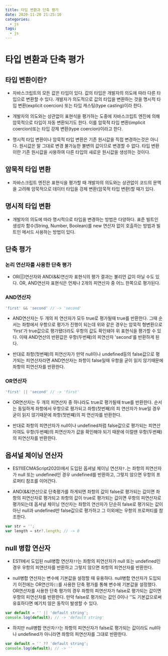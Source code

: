 ```yaml
---
title: 타입 변환과 단축 평가
date: 2020-11-20 21:25:10
categories:
  - js
tags:
  - js
---
```


# 타입 변환과 단축 평가

## 타입 변환이란?
- 자바스크립트의 모든 값은 타입이 있다. 값의 타입은 개발자의 의도에 따라 다른 타입으로 변환할 수 있다. 개발자가 의도적으로 값의 타입을 변환하는 것을 명시적 타입 변환(explicit coercion) 또는 타입 캐스팅(type casting)이라 한다.

- 개발자의 의도와는 상관없이 표현식을 평가하는 도중에 자바스크립트 엔진에 의해 암묵적으로 타입이 자동 변환되기도 한다. 이를 암묵적 타입 변환(implicit coercion)또는 타입 강제 변환(type coercion)이라고 한다.

- 명시적 타입 변환이나 암묵적 타입 변환은 기존 원시값을 직접 변경하는것은 아니다. 원시값은 말 그대로 변경 불가능한 불변의 값이므로 변경할 수 없다. 타입 변환이란 기존 원시값을 사용하여 다른 타입의 새로운 원시값을 생성하는 것이다.


## 암묵적 타입 변환
- 자바스크립트 엔진은 표현식을 평가할 때 개발자의 의도와는 상관없이 코드의 문맥을 고려해 암묵적으로 데이터 타입을 강제 변환(암묵적 타입 변환)할 때가 있다.

## 명시적 타입 변환
- 개발자의 의도에 따라 명시적으로 타입을 변경하는 방법은 다양하다. 표준 빌트인 생성자 함수(String, Number, Boolean)를 new 연산자 없이 호출하는 방법과 빌트인 메서드 사용하는 방법이 있다.

## 단축 평가

### 논리 연산자를 사용한 단축 평가
- OR(||)연산자와 AND(&&)연산자 표현식의 평가 결과는 불리언 값이 아닐 수도 있다. OR, AND연산자 표현식은 언제나 2개의 피연산자 중 어느 한쪽으로 평가된다.

### AND연산자
```js
'first' && 'second' // -> 'second'
```
- AND연산자는 두 개의 피 연산자가 모두 true로 평가될때 true를 반환한다. 그때 순서는 좌항에서 우항으로 평가가 진행이 되는데 위와 같은 경우는 암묵적 형변환으로 'first'가 true값으로 평가됐더라도 우항의 값도 확인돼야 위 표현식을 평가할 수 있다. 이때 AND연산의 반환값은 우항(두번째)의 피연산자 'second'를 반환하게 된다.

- 반대로 좌항(첫번째)의 피연산자가 만약 null이나 undefined등의 false값으로 평가되는 피연산자라면 AND연산자는 좌항이 false일때 우항을 굳이 읽지 않기때문에 좌항의 피연산자를 반환한다.

### OR연산자
```js
'first' || 'second' // -> 'first'
```

- OR연산자는 두 개의 피연산자 중 하나라도 true로 평가될때 true를 반환한다. 순서는 동일하게 좌항에서 우항으로 평가되고 좌항(첫번째)의 피 연산자가 true일 경우 굳이 읽지 않기때문에 좌항(첫번쨰)의 피 연산자를 반환한다.

- 반대로 좌항의 피연산자가 null이나 undefined처럼 false값으로 평가되는 피연산자여도 우항(두번째)의 피연산자가 값을 확인해야 되기 때문에 이럴땐 우항(두번째)의 피연산자를 반환한다.

## 옵셔널 체이닝 연산자
- ES11(ECMAScript2020)에서 도입된 옵셔널 체이닝 연산자`?.`는 좌항의 피연산자가 null 또는 undefined인 경우 undefined를 반환하고, 그렇지 않으면 우항의 프로퍼티 참조를 이어간다.

- AND(&&)연산으로 단축평가를 하게되면 좌항의 값이 false로 평가되는 값이면 좌항의 피연산자로 평가되고 좌항의 값이 true로 평가되는 값이면 우항의 피연산자로 평가되는데 옵셔널 체이닝 연산자는 좌항의 연산자가 단순히 false로 평가되는 값이 아닌 null과 undefined만 false값으로 평가하고 그 이외에는 우항의 프로퍼티를 참조한다.
```js
var str = '';
var length = str?.length; // -> 0
```

## null 병합 연산자
- ES11에서 도입된 null병합 연산자`??`는 좌항의 피연산자가 null 또는 undefined인 경우 우항의 피연산자를 반환하고 그렇지 않으면 좌항의 피연산자를 반환한다.

- null병합 연산자는 변수에 기본값을 설정할 때 유용하다. null병합 연산자가 도입되기 이전에는 OR연산자`||`를 사용한 단축 평가를 통해 변수에 기본값을 설정했다. OR연산자를 사용한 단축 평가의 경우 좌항의 피연산자가 false로 평가되는 값이면 우항의 피연산자를 반환한다. 만약 false로 평가되는 값인 0이나 ''도 기본값으로써 유효하다면 예기치 않은 동작이 발생할 수 있다.
```js
var default = '' || 'default string';
console.log(default); // -> 'default string'
```

- 하지만 null병합 연산자`??`는 좌항의 피연산자가 false로 평가되는 값이라도 null아나 undefined가 아니라면 좌항의 피연산자를 그대로 반환한다.
```js
var default = '' ?? 'default string';
console.log(default); // -> ''
```
